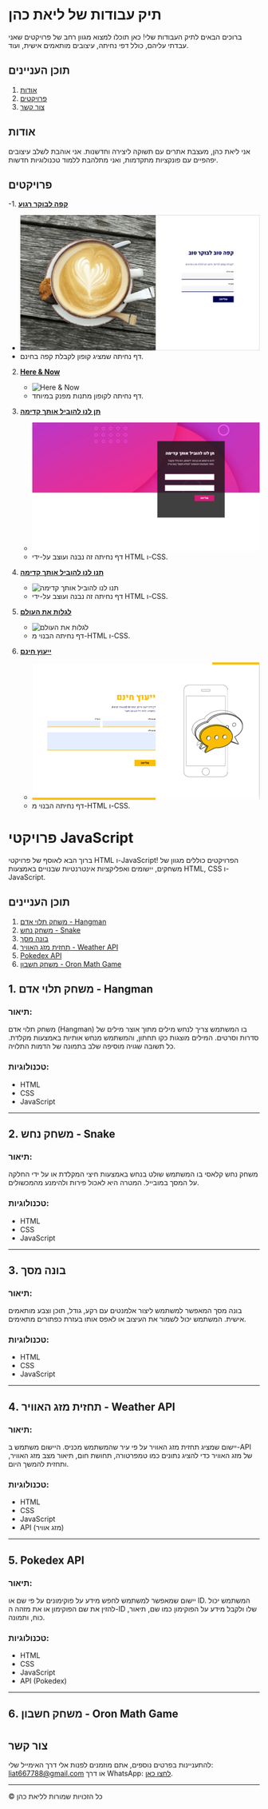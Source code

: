 # תיק עבודות של ליאת כהן

ברוכים הבאים לתיק העבודות שלי! כאן תוכלו למצוא מגוון רחב של פרויקטים שאני עבדתי עליהם, כולל דפי נחיתה, עיצובים מותאמים אישית, ועוד.

## תוכן העניינים

1. [אודות](#אודות)
2. [פרויקטים](#פרויקטים)
3. [צור קשר](#צור-קשר)

## אודות

אני ליאת כהן, מעצבת אתרים עם תשוקה ליצירה וחדשנות. אני אוהבת לשלב עיצובים יפהפיים עם פונקציות מתקדמות, ואני מתלהבת ללמוד טכנולוגיות חדשות.

## פרויקטים

-1. **[קפה לבוקר רגוע](../projects/project_one/passingPage.html)**

- ![קפה לבוקר רגוע](../Images/coffeeLandPage.png)
- דף נחיתה שמציג קופון לקבלת קפה בחינם.

2. **[Here & Now](../projects/project_two/passingPage.html)**

   - ![Here & Now](../projects/project_two/portfolioProject1.png)
   - דף נחיתה לקופון מתנות מפנק במיוחד.

3. **[תן לנו להוביל אותך קדימה](../projects/project_three/passingPage.html)**

   - ![תן לנו להוביל אותך קדימה](../projects/project_three/portfolioProject3.png)
   - דף נחיתה זה נבנה ועוצב על-ידי HTML ו-CSS.

4. **[תנו לנו להוביל אותך קדימה](../projects/project_four/passingPage.html)**

   - ![תנו לנו להוביל אותך קדימה](../projects/project_four/portfolioProject5.png)
   - דף נחיתה זה נבנה ועוצב על-ידי HTML ו-CSS.

5. **[לגלות את העולם](../projects/project_five/passingPage.html)**

   - ![לגלות את העולם](../projects/project_five/project10.png)
   - דף נחיתה הבנוי מ-HTML ו-CSS.

6. **[ייעוץ חינם](../projects/project_six/passingPage.html)**
   - ![ייעוץ חינם](../projects/project_six/landPage6.png)
   - דף נחיתה הבנוי מ-HTML ו-CSS.

# פרויקטי JavaScript

ברוך הבא לאוסף של פרויקטי HTML ו-JavaScript! הפרויקטים כוללים מגוון של משחקים, יישומים ואפליקציות אינטרנטיות שבנויים באמצעות HTML, CSS ו-JavaScript.

## תוכן העניינים

1. [משחק תלוי אדם - Hangman](#משחק-תלוי-אדם---hangman)
2. [משחק נחש - Snake](#משחק-נחש---snake)
3. [בונה מסך](#בונה-מסך)
4. [תחזית מזג האוויר - Weather API](#תחזית-מזג-האויר---weather-api)
5. [Pokedex API](#pokedex-api)
6. [משחק חשבון - Oron Math Game](#משחק-חשבון---oron-math-game)

## 1. משחק תלוי אדם - Hangman

### תיאור:

משחק תלוי אדם (Hangman) בו המשתמש צריך לנחש מילים מתוך אוצר מילים של סדרות וסרטים. המילים מוצגות כקו תחתון, והמשתמש מנחש אותיות באמצעות מקלדת. כל תשובה שגויה מוסיפה שלב בתמונה של הדמות התלויה.

### טכנולוגיות:

- HTML
- CSS
- JavaScript

---

## 2. משחק נחש - Snake

### תיאור:

משחק נחש קלאסי בו המשתמש שולט בנחש באמצעות חיצי המקלדת או על ידי החלקה על המסך במובייל. המטרה היא לאכול פירות ולהימנע מהמכשולים.

### טכנולוגיות:

- HTML
- CSS
- JavaScript

---

## 3. בונה מסך

### תיאור:

בונה מסך המאפשר למשתמש ליצור אלמנטים עם רקע, גודל, תוכן וצבע מותאמים אישית. המשתמש יכול לשמור את העיצוב או לאפס אותו בעזרת כפתורים מתאימים.

### טכנולוגיות:

- HTML
- CSS
- JavaScript

---

## 4. תחזית מזג האוויר - Weather API

### תיאור:

יישום שמציג תחזית מזג האוויר על פי עיר שהמשתמש מכניס. היישום משתמש ב-API של מזג האוויר כדי להציג נתונים כמו טמפרטורה, תחושת חום, תיאור מצב מזג האוויר, ותחזית להמשך היום.

### טכנולוגיות:

- HTML
- CSS
- JavaScript
- API (מזג אוויר)

---

## 5. Pokedex API

### תיאור:

יישום שמאפשר למשתמש לחפש מידע על פוקימונים על פי שם או ID. המשתמש יכול להזין את שם הפוקימון או את מזהה ה-ID שלו ולקבל מידע על הפוקימון כמו שם, תיאור, כוח, ותמונה.

### טכנולוגיות:

- HTML
- CSS
- JavaScript
- API (Pokedex)

---

## 6. משחק חשבון - Oron Math Game

#

## צור קשר

להתעניינות בפרטים נוספים, אתם מוזמנים לפנות אלי דרך האימייל שלי: [liat667788@gmail.com](mailto:liat667788@gmail.com) או דרך WhatsApp: [לחצו כאן](https://wa.link/pzffcv).

---

&copy; כל הזכויות שמורות לליאת כהן

